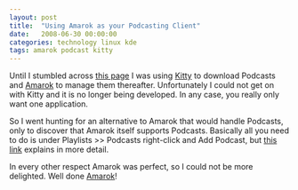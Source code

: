 ```yaml
---
layout: post
title:  "Using Amarok as your Podcasting Client"
date:   2008-06-30 00:00:00
categories: technology linux kde
tags: amarok podcast kitty
---
```


Until I stumbled across [this page][howto] I was using [Kitty] to download Podcasts and [Amarok] to manage them thereafter.  Unfortunately I could not get on with Kitty and it is no longer being developed.  In any case, you really only want one application.

So I went hunting for an alternative to Amarok that would handle Podcasts, only to discover that Amarok itself supports Podcasts.  Basically all you need to do is under Playlists >> Podcasts right-click and Add Podcast, but [this link][howto] explains in more detail.

In every other respect Amarok was perfect, so I could not be more delighted.  Well done [Amarok]!

[amarok]: http://amarok.kde.org/
[howto]: http://www.newlinuxuser.com/howto-use-amarok-to-listen-to-podcasts/
[kitty]: http://www.kesiev.com/kittyguide/home/
